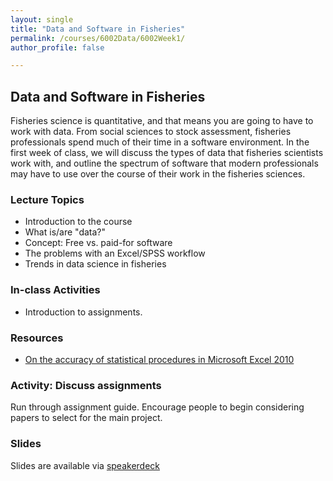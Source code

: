 ```yaml
---
layout: single
title: "Data and Software in Fisheries"
permalink: /courses/6002Data/6002Week1/
author_profile: false

---
```


## Data and Software in Fisheries 
Fisheries science is quantitative, and that means you are going to have to work with data. From social sciences to stock assessment, fisheries professionals spend much of their time in a software environment. In the first week of class, we will discuss the types of data that fisheries scientists work with, and outline the spectrum of software that modern professionals may have to use over the course of their work in the fisheries sciences. 

### Lecture Topics
* Introduction to the course
* What is/are "data?"
* Concept: Free vs. paid-for software
* The problems with an Excel/SPSS workflow
* Trends in data science in fisheries

### In-class Activities
* Introduction to assignments. 

### Resources

- [On the accuracy of statistical procedures in Microsoft Excel 2010](https://link.springer.com/article/10.1007/s00180-014-0482-5)

### Activity: Discuss assignments

Run through assignment guide. Encourage people to begin considering papers to select for the main project.

### Slides

<script async class="speakerdeck-embed" data-id="28122852f9a5487cbc21edbc3d539a9e" data-ratio="1.77777777777778" src="//speakerdeck.com/assets/embed.js"></script>

Slides are available via [speakerdeck](https://speakerdeck.com/pandalusplatyceros/fish-6002-data-collection-management-and-display-week-1-lec-1)